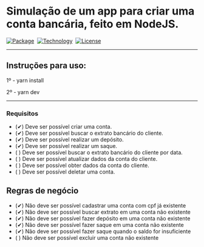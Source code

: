 <h1>Simulação de um app para criar uma conta bancária, feito em NodeJS.</h1>

[![Package][nodemon-image]][nodemon-url] 
[![Technology][node-image]][node-url] 
[![License][license-image]][license-url]


[nodemon-url]: https://www.npmjs.com/package/nodemon
[nodemon-image]: https://img.shields.io/badge/Nodemon-green?style=for-the-badge&logo=Nodemon&logoColor=black

[license-url]: https://opensource.org/licenses/MIT
[license-image]: https://img.shields.io/badge/License-MIT-blue?style=for-the-badge&logo=github

[node-url]: https://nodejs.org/
[node-image]: https://img.shields.io/badge/NodeJS-green?style=for-the-badge&logo=Node-dot-js&logoColor=black

---
## Instruções para uso:

1º - yarn install

2º - yarn dev

---

### Requisitos
- (✔) Deve ser possível criar uma conta.
- (✔) Deve ser possível buscar o extrato bancário do cliente.
- (✔) Deve ser possível realizar um depósito.
- (✔) Deve ser possível realizar um saque.
- ( ) Deve ser possível buscar o extrato bancário do cliente por data.
- ( ) Deve ser possível atualizar dados da conta do cliente.
- ( ) Deve ser possível obter dados da conta do cliente.
- ( ) Deve ser possível deletar uma conta.



## Regras de negócio
- (✔) Não deve ser possível cadastrar uma conta com cpf já existente
- (✔) Não deve ser possível buscar extrato em uma conta não existente
- (✔) Não deve ser possível fazer depósito em uma conta não existente
- (✔) Não deve ser possível fazer saque em uma conta não existente
- (✔) Não deve ser possível fazer saque quando o saldo for insuficiente
- ( ) Não deve ser possível excluir uma conta não existente